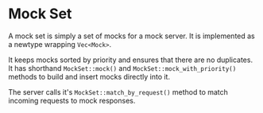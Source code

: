 # Mock Set

A mock set is simply a set of mocks for a mock server. It is implemented as a newtype wrapping `Vec<Mock>`. 

It keeps mocks sorted by priority and ensures that there are no duplicates. It has shorthand `MockSet::mock()` and `MockSet::mock_with_priority()` methods to build and insert mocks directly into it. 

The server calls it's `MockSet::match_by_request()` method to match incoming requests to mock responses.